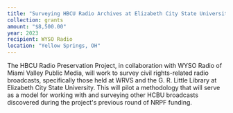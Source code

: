 ```yaml
---
title: "Surveying HBCU Radio Archives at Elizabeth City State University"
collection: grants
amount: "$8,500.00"
year: 2023
recipient: WYSO Radio
location: "Yellow Springs, OH"
---
```


The HBCU Radio Preservation Project, in collaboration with WYSO Radio of Miami Valley Public Media, will work to survey civil rights-related radio broadcasts, specifically those held at WRVS and the G. R. Little Library at Elizabeth City State University. This will pilot a methodology that will serve as a model for working with and surveying other HCBU broadcasts discovered during the project's previous round of NRPF funding.
